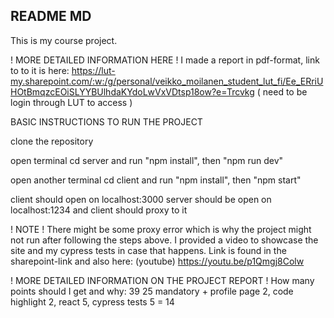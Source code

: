 ## README MD

This is my course project.


! MORE DETAILED INFORMATION HERE !
I made a report in pdf-format, link to to it is here:
https://lut-my.sharepoint.com/:w:/g/personal/veikko_moilanen_student_lut_fi/Ee_ERriUHOtBmqzcEOiSLYYBUlhdaKYdoLwVxVDtsp18ow?e=Trcvkg
( need to be login through LUT to access )




BASIC INSTRUCTIONS TO RUN THE PROJECT

clone the repository

open terminal
cd server and run "npm install", then "npm run dev"

open another terminal
cd client and run "npm install", then "npm start"

client should open on localhost:3000
server should be open on localhost:1234 and client should proxy to it



! NOTE ! 
There might be some proxy error which is why the project might not run after following the steps above. 
I provided a video to showcase the site and my cypress tests in case that happens.
Link is found in the sharepoint-link and also here: (youtube) https://youtu.be/p1Qmgj8Colw



! MORE DETAILED INFORMATION ON THE PROJECT REPORT !
How many points should I get and why:
39
    25 mandatory +
        profile page 2, 
        code highlight 2, 
        react 5, 
        cypress tests 5
    = 14